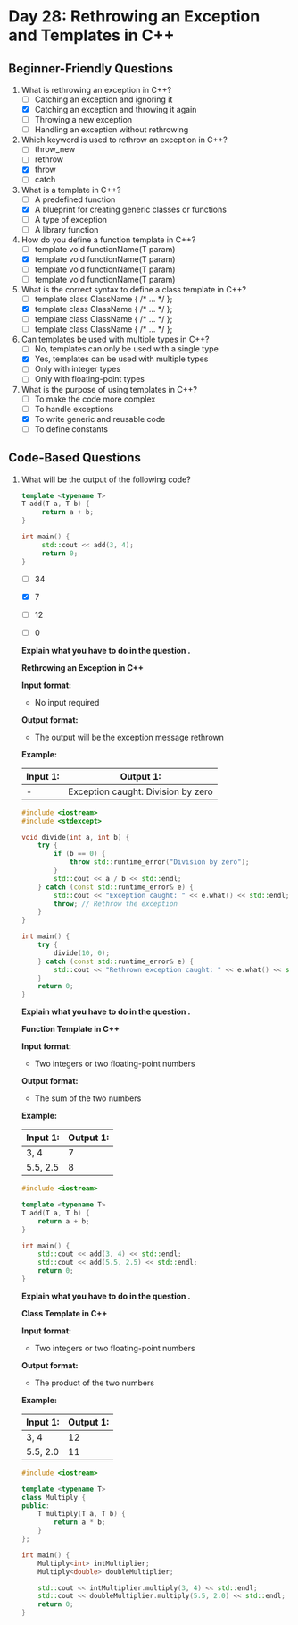 # Day 28: Rethrowing an Exception and Templates in C++

## Beginner-Friendly Questions

1. What is rethrowing an exception in C++?
    - [ ] Catching an exception and ignoring it
    - [x] Catching an exception and throwing it again
    - [ ] Throwing a new exception
    - [ ] Handling an exception without rethrowing

2. Which keyword is used to rethrow an exception in C++?
    - [ ] throw_new
    - [ ] rethrow
    - [x] throw
    - [ ] catch

3. What is a template in C++?
    - [ ] A predefined function
    - [x] A blueprint for creating generic classes or functions
    - [ ] A type of exception
    - [ ] A library function

4. How do you define a function template in C++?
    - [ ] template <typename T> void functionName(T param)
    - [x] template <class T> void functionName(T param)
    - [ ] template <T> void functionName(T param)
    - [ ] template <typename> void functionName(T param)

5. What is the correct syntax to define a class template in C++?
    - [ ] template <class T> class ClassName { /* ... */ };
    - [x] template <typename T> class ClassName { /* ... */ };
    - [ ] template <T> class ClassName { /* ... */ };
    - [ ] template <class> class ClassName { /* ... */ };

6. Can templates be used with multiple types in C++?
    - [ ] No, templates can only be used with a single type
    - [x] Yes, templates can be used with multiple types
    - [ ] Only with integer types
    - [ ] Only with floating-point types

7. What is the purpose of using templates in C++?
    - [ ] To make the code more complex
    - [ ] To handle exceptions
    - [x] To write generic and reusable code
    - [ ] To define constants

## Code-Based Questions

1. What will be the output of the following code?
    ```cpp
    template <typename T>
    T add(T a, T b) {
         return a + b;
    }

    int main() {
         std::cout << add(3, 4);
         return 0;
    }
    ```
    - [ ] 34
    - [x] 7
    - [ ] 12
    - [ ] 0


    **Explain what you have to do in the question .**

    **Rethrowing an Exception in C++**

    **Input format:**
    - No input required

    **Output format:**
    - The output will be the exception message rethrown

    **Example:**

    | Input 1: | Output 1: |
    | -------- | --------- |
    | - | Exception caught: Division by zero |

    ```cpp
    #include <iostream>
    #include <stdexcept>

    void divide(int a, int b) {
        try {
            if (b == 0) {
                throw std::runtime_error("Division by zero");
            }
            std::cout << a / b << std::endl;
        } catch (const std::runtime_error& e) {
            std::cout << "Exception caught: " << e.what() << std::endl;
            throw; // Rethrow the exception
        }
    }

    int main() {
        try {
            divide(10, 0);
        } catch (const std::runtime_error& e) {
            std::cout << "Rethrown exception caught: " << e.what() << std::endl;
        }
        return 0;
    }
    ```

    **Explain what you have to do in the question .**

    **Function Template in C++**

    **Input format:**
    - Two integers or two floating-point numbers

    **Output format:**
    - The sum of the two numbers

    **Example:**

    | Input 1: | Output 1: |
    | -------- | --------- |
    | 3, 4 | 7 |
    | 5.5, 2.5 | 8 |

    ```cpp
    #include <iostream>

    template <typename T>
    T add(T a, T b) {
        return a + b;
    }

    int main() {
        std::cout << add(3, 4) << std::endl;
        std::cout << add(5.5, 2.5) << std::endl;
        return 0;
    }
    ```

    **Explain what you have to do in the question .**

    **Class Template in C++**

    **Input format:**
    - Two integers or two floating-point numbers

    **Output format:**
    - The product of the two numbers

    **Example:**

    | Input 1: | Output 1: |
    | -------- | --------- |
    | 3, 4 | 12 |
    | 5.5, 2.0 | 11 |

    ```cpp
    #include <iostream>

    template <typename T>
    class Multiply {
    public:
        T multiply(T a, T b) {
            return a * b;
        }
    };

    int main() {
        Multiply<int> intMultiplier;
        Multiply<double> doubleMultiplier;

        std::cout << intMultiplier.multiply(3, 4) << std::endl;
        std::cout << doubleMultiplier.multiply(5.5, 2.0) << std::endl;
        return 0;
    }
    ```
    